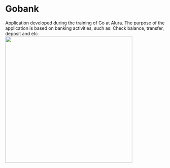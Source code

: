 <h1> Gobank </h1>
Application developed during the training of Go at Alura. The purpose of the application is based on banking activities, such as: Check balance, transfer, deposit and etc

<img src="https://user-images.githubusercontent.com/52356761/194144319-dc709737-c08e-4de4-96a0-022b29afc617.png" width="400">
